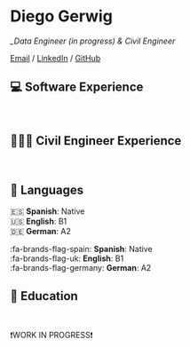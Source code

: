 <link rel="stylesheet" href="https://cdnjs.cloudflare.com/ajax/libs/font-awesome/5.15.4/css/all.min.css">

# Diego Gerwig

*_Data Engineer (in progress) & Civil Engineer*

[Email](mailto:diegogerwig@gmail.com) / [LinkedIn](https://www.linkedin.com/in/diego-gerwig-l%C3%B3pez-28a1ab86//) / [GitHub](https://github.com/diegogerwig) 
<br>

## 💻 Software Experience

<br>

## 👷🏼‍♂️ Civil Engineer Experience

<br>


## 💬 Languages

:es: **Spanish**: Native <br>
:us: **English**: B1 <br>
:de: **German**: A2

:fa-brands-flag-spain: **Spanish**: Native <br>
:fa-brands-flag-uk: **English**: B1 <br>
:fa-brands-flag-germany: **German**: A2
<br>

## 📖 Education

<br>


❗WORK IN PROGRESS❗
